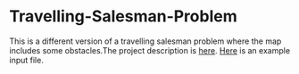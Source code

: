 # Travelling-Salesman-Problem

This is a different version of a travelling salesman problem where the map includes some obstacles.The project description is [here](https://github.com/muhammed-kaya-2016400234/Travelling-Salesman-Problem/blob/master/Project3.pdf).
[Here](https://github.com/muhammed-kaya-2016400234/Travelling-Salesman-Problem/blob/master/in.txt) is an example input file.
